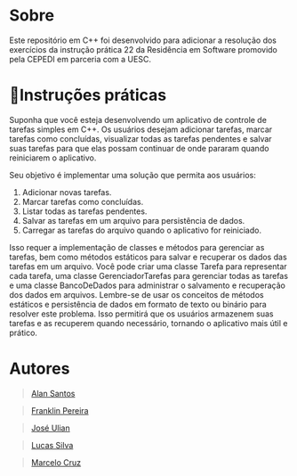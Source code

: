# Sobre

<p>Este repositório em C++ foi desenvolvido para adicionar a resolução dos exercícios da instrução prática 22 da Residência em Software promovido pela CEPEDI em parceria com a UESC.</p>

# 📑Instruções práticas

<p>Suponha que você esteja desenvolvendo um aplicativo de controle de tarefas simples
em C++. Os usuários desejam adicionar tarefas, marcar tarefas como concluídas,
visualizar todas as tarefas pendentes e salvar suas tarefas para que elas possam
continuar de onde pararam quando reiniciarem o aplicativo.</p>
<p>Seu objetivo é implementar uma solução que permita aos usuários:</p>

1. Adicionar novas tarefas.
2. Marcar tarefas como concluídas.
3. Listar todas as tarefas pendentes.
4. Salvar as tarefas em um arquivo para persistência de dados.
5. Carregar as tarefas do arquivo quando o aplicativo for reiniciado.

<p>Isso requer a implementação de classes e métodos para gerenciar as tarefas, bem
como métodos estáticos para salvar e recuperar os dados das tarefas em um arquivo.
Você pode criar uma classe Tarefa para representar cada tarefa, uma classe
GerenciadorTarefas para gerenciar todas as tarefas e uma classe BancoDeDados para
administrar o salvamento e recuperação dos dados em arquivos.
Lembre-se de usar os conceitos de métodos estáticos e persistência de dados em
formato de texto ou binário para resolver este problema. Isso permitirá que os
usuários armazenem suas tarefas e as recuperem quando necessário, tornando o
aplicativo mais útil e prático.</p>

# Autores

> [Alan Santos](https://github.com/AlanSantos01) 

> [Franklin Pereira](https://github.com/FranklinPereira2309) 

> [José Ulian](https://github.com/ulian18TIC18) 

> [Lucas Silva](https://github.com/eulucasilva) 

> [Marcelo Cruz](https://github.com/Marckcruz) 
